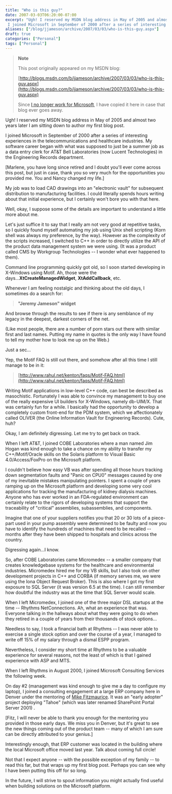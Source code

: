 ```yaml
---
title: "Who is this guy?"
date: 2007-03-03T06:20:00-07:00
excerpt: "Ugh! I reserved my MSDN blog address in May of 2005 and almost two years later I am sitting down to author my first blog post. 
 I joined Microsoft in September of 2000 after a series of interesting experiences in the telecommunications and healthcare..."
aliases: ["/blog/jjameson/archive/2007/03/03/who-is-this-guy.aspx"]
draft: true
categories: ["Personal"]
tags: ["Personal"]
---
```


> **Note**
>
> This post originally appeared on my MSDN blog:
>
> [http://blogs.msdn.com/b/jjameson/archive/2007/03/03/who-is-this-guy.aspx](http://blogs.msdn.com/b/jjameson/archive/2007/03/03/who-is-this-guy.aspx)
>
> Since
> [I no longer work for Microsoft](/blog/jjameson/2011/09/02/last-day-with-microsoft), I have copied it here in case that blog
> ever goes away.

Ugh! I reserved my MSDN blog address in May of 2005 and almost two years later  I am sitting down to author my first blog post.

I joined Microsoft in September of 2000 after a series of interesting experiences  in the telecommunications and healthcare industries. My software career began with  what was supposed to just be a summer job as a data entry clerk for AT&T Bell  Laboratories (now Lucent Technologies) in the Engineering Records department.

[Marlene, you have long since retired and I doubt you'll ever come across this  post, but just in case, thank you so very much for the opportunities you provided  me. You and Nancy changed my life.]

My job was to load CAD drawings into an "electronic vault" for subsequent distribution  to manufacturing facilities. I could literally spends hours writing about that initial  experience, but I certainly won't bore you with that here.

Well, okay, I suppose some of the details are important to understand a little  more about me.

Let's just suffice it to say that I really am not very good at repetitive tasks,  so I quickly found myself automating my job using Unix shell scripting (Korn shell  was always my preference, by the way). However as the complexity of the scripts  increased, I switched to C++ in order to directly utilize the API of the product  data management system we were using. (It was a product called CMS by Workgroup  Technologies -- I wonder what ever happened to them).

Command line programming quickly got old, so I soon started developing in X-Windows  using Motif. Ah, those were the days...**XtCreateManagedWidget**, **XtAddCallback**, etc.

Whenever I am feeling nostalgic and thinking about the old days, I sometimes  do a search for:

> **"Jeremy Jameson" widget**

And browse through the results to see if there is any semblance of my legacy  in the deepest, darkest corners of the net.

(Like most people, there are a number of porn stars out there with similar first  and last names. Putting my name in quotes is the only way I have found to tell my  mother how to look me up on the Web.)

Just a sec...

Yep, the Motif FAQ is still out there, and somehow after all this time I still  manage to be in it:

> [http://www.rahul.net/kenton/faqs/Motif-FAQ.html](http://www.rahul.net/kenton/faqs/Motif-FAQ.html)

Writing Motif applications in low-level C++ code, can best be described as masochistic.  Fortunately I was able to convince my management to buy one of the really expensive  UI builders for X-Windows, namely db-UIM/X. That was certainly fun for a while.  I basically had the opportunity to develop a completely custom front-end for the  PDM system, which we affectionately called OLIVER (the Online Information Vault  for Engineering Records). Cute, huh?

Okay, I am definitely digressing. Let me try to get back on track.

When I left AT&T, I joined COBE Laboratories where a man named Jim Hogan  was kind enough to take a chance on my ability to transfer my C++/Motif/Oracle skills  on the Solaris platform to Visual Basic 4.0/Access/FoxPro on the Microsoft platform.

I couldn't believe how easy VB was after spending all those hours tracking down  segmentation faults and "Panic on CPU0" messages caused by one of my inevitable  mistakes manipulating pointers. I spent a couple of years ramping up on the Microsoft  platform and developing some very cool applications for tracking the manufacturing  of kidney dialysis machines. Anyone who has ever worked in an FDA-regulated environment  can certainly relate to the rigors of developing systems that support the traceability  of "critical" assemblies, subassemblies, and components.

Imagine that one of your suppliers notifies you that 20 or 30 lots of a piece-part  used in your pump assembly were determined to be faulty and now you have to identify  the hundreds of machines that need to be recalled -- months after they have been  shipped to hospitals and clinics across the country.

Digressing again...I know.

So, after COBE Laboratories came Micromedex -- a smaller company that creates  knowledgebase systems for the healthcare and environmental industries. Micromedex  hired me for my VB skills, but I also took on other development projects in C++  and CORBA (if memory serves me, we were using the Iona Object Request Broker). This  is also where I got my first exposure to SQL Server (it was version 6.5 at the time).  I can still remember how doubtful the industry was at the time that SQL Server would  scale.

When I left Micromedex, I joined one of the three major DSL startups at the time  -- Rhythms NetConnections. Ah, what an experience that was. Everyone talking in  the hallways about what they were going to do when they retired in a couple of years  from their thousands of stock options...

Needless to say, I took a financial bath at Rhythms -- I was never able to exercise  a single stock option and over the course of a year, I managed to write off 15%  of my salary through a dismal ESPP program.

Nevertheless, I consider my short time at Rhythms to be a valuable experience  for several reasons, not the least of which is that I gained experience with ASP  and MTS.

When I left Rhythms in August 2000, I joined Microsoft Consulting Services the  following week.

On day #2 (management was kind enough to give me a day to configure my laptop),  I joined a consulting engagement at a large ERP company here in Denver under the  mentoring of [Mike Fitzmaurice](http://blogs.msdn.com/mikefitz/). It  was an "early adopter" project deploying "Tahoe" (which was later renamed SharePoint  Portal Server 2001) .

[Fitz, I will never be able to thank you enough for the mentoring you provided  in those early days. We miss you in Denver, but it's great to see the new things  coming out of the product team -- many of which I am sure can be directly attributed  to your genius.]

Interestingly enough, that ERP customer was located in the building where the  local Microsoft office moved last year. Talk about coming full circle!

Not that I expect anyone -- with the possible exception of my family -- to read  this far, but that wraps up my first blog post. Perhaps you can see why I have been  putting this off for so long.

In the future, I will strive to spout information you might actually find useful  when building solutions on the Microsoft platform.

